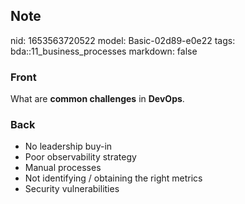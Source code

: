 ## Note
nid: 1653563720522
model: Basic-02d89-e0e22
tags: bda::11_business_processes
markdown: false

### Front
What are <b>common challenges</b> in <b>DevOps</b>.

### Back
<ul>
  <li>No leadership buy-in
  <li>Poor observability strategy
  <li>Manual processes
  <li>Not identifying / obtaining the right metrics
  <li>Security vulnerabilities
</ul>

